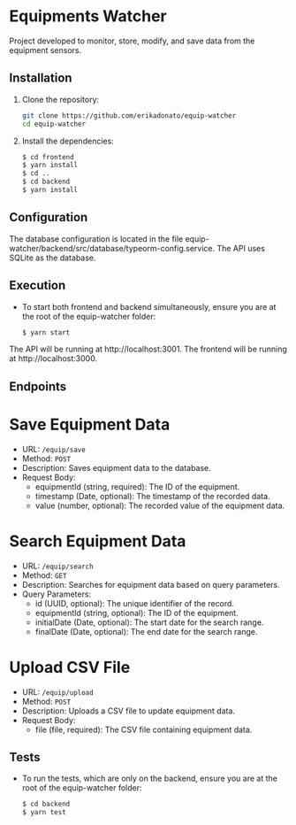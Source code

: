 # Equipments Watcher

Project developed to monitor, store, modify, and save data from the equipment sensors.

## Installation

1. Clone the repository:
   ```bash
   git clone https://github.com/erikadonato/equip-watcher
   cd equip-watcher 

2. Install the dependencies:
   ```bash
   $ cd frontend
   $ yarn install
   $ cd .. 
   $ cd backend
   $ yarn install

## Configuration

The database configuration is located in the file equip-watcher/backend/src/database/typeorm-config.service. The API uses SQLite as the database.


## Execution

- To start both frontend and backend simultaneously, ensure you are at the root of the equip-watcher folder:

   ```bash
   $ yarn start

The API will be running at http://localhost:3001.
The frontend will be running at http://localhost:3000.

## Endpoints

# Save Equipment Data
- URL: `/equip/save`
- Method: `POST`
- Description: Saves equipment data to the database.
- Request Body:
    - equipmentId (string, required): The ID of the equipment.
    - timestamp (Date, optional): The timestamp of the recorded data.
    - value (number, optional): The recorded value of the equipment data.

# Search Equipment Data

- URL: `/equip/search`
- Method: `GET`
- Description: Searches for equipment data based on query parameters.
- Query Parameters:
    - id (UUID, optional): The unique identifier of the record.
    - equipmentId (string, optional): The ID of the equipment.
    - initialDate (Date, optional): The start date for the search range.
    - finalDate (Date, optional): The end date for the search range.

# Upload CSV File
- URL: `/equip/upload`
- Method: `POST`
- Description: Uploads a CSV file to update equipment data.
- Request Body:
    - file (file, required): The CSV file containing equipment data.

## Tests

- To run the tests, which are only on the backend, ensure you are at the root of the equip-watcher folder:
    ```bash
   $ cd backend
   $ yarn test

